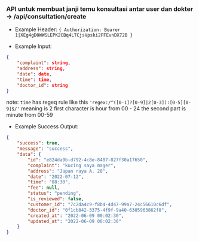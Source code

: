 ### API untuk membuat janji temu konsultasi antar user dan dokter -> /api/consultation/create

- Example Header: `{ Authorization: Bearer 1|XEg4gD0WWSLEPK2CBq4LTCjsVpski2FFEvnDX72B }`

- Example Input: 

```json
{
    "complaint": string,
    "address": string,
    "date": date,
    "time": time,
    "doctor_id": string
}
```
note: `time` has regeq rule like this `'regex:/^([0-1]?[0-9]|2[0-3]):[0-5][0-9]$/'` meaning is 2 first character is hour from 00 - 24 the second part is minute from 00-59

- Example Success Output:

```json
{
    "success": true,
    "message": "success",
    "data": {
        "id": "e824da9b-d792-4c8e-8487-827f30a17650",
        "complaint": "kucing saya mager",
        "address": "Japan raya A. 20",
        "date": "2022-07-12",
        "time": "08:30",
        "fee": null,
        "status": "pending",
        "is_reviewed": false,
        "customer_id": "7c2da4c9-f8b4-4d47-99a7-24c56610c6df",
        "doctor_id": "0f1cb842-3375-4f9f-9a40-6305963862f8",
        "created_at": "2022-06-09 00:02:30",
        "updated_at": "2022-06-09 00:02:30"
    }
}
```